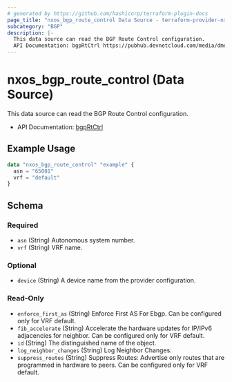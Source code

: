 ```yaml
---
# generated by https://github.com/hashicorp/terraform-plugin-docs
page_title: "nxos_bgp_route_control Data Source - terraform-provider-nxos"
subcategory: "BGP"
description: |-
  This data source can read the BGP Route Control configuration.
  API Documentation: bgpRtCtrl https://pubhub.devnetcloud.com/media/dme-docs-10-2-2/docs/Routing%20and%20Forwarding/bgp:RtCtrl/
---
```


# nxos_bgp_route_control (Data Source)

This data source can read the BGP Route Control configuration.

- API Documentation: [bgpRtCtrl](https://pubhub.devnetcloud.com/media/dme-docs-10-2-2/docs/Routing%20and%20Forwarding/bgp:RtCtrl/)

## Example Usage

```terraform
data "nxos_bgp_route_control" "example" {
  asn = "65001"
  vrf = "default"
}
```

<!-- schema generated by tfplugindocs -->
## Schema

### Required

- `asn` (String) Autonomous system number.
- `vrf` (String) VRF name.

### Optional

- `device` (String) A device name from the provider configuration.

### Read-Only

- `enforce_first_as` (String) Enforce First AS For Ebgp. Can be configured only for VRF default.
- `fib_accelerate` (String) Accelerate the hardware updates for IP/IPv6 adjacencies for neighbor. Can be configured only for VRF default.
- `id` (String) The distinguished name of the object.
- `log_neighbor_changes` (String) Log Neighbor Changes.
- `suppress_routes` (String) Suppress Routes: Advertise only routes that are programmed in hardware to peers. Can be configured only for VRF default.
